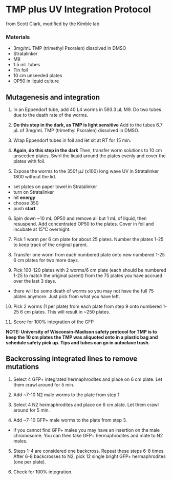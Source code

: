 # TMP plus UV Integration Protocol
  from Scott Clark, modified by the Kimble lab

### Materials
  - 3mg/mL TMP (trimethyl Psoralen) dissolved in DMSO
  - Stratalinker
  - M9
  - 1.5 mL tubes
  - Tin foil
  - 10 cm unseeded plates
  - OP50 in liquid culture


## Mutagenesis and integration

1. In an Eppendorf tube, add 40 L4 worms in 593.3 µL M9. Do two tubes due to the death rate of the worms.

2. **Do this step in the dark, as TMP is light sensitive** Add to the tubes 6.7 µL of 3mg/mL TMP (trimethyl Psoralen) dissolved in DMSO.

3. Wrap Eppendorf tubes in foil and let sit at RT for 15 min.

4. **Again, do this step in the dark** Then, transfer worm solutions to 10 cm unseeded plates. Swirl the liquid around the plates evenly and cover the plates with foil.

5. Expose the worms to the 350f µJ (x100) long wave UV in Stratalinker 1800 without the lid.
  - set plates on paper towel in Stratalinker
  - turn on Stratalinker
  - hit **energy**
  - choose 350
  - push **start**

6. Spin down ~10 mL OP50 and remove all but 1 mL of liquid, then resuspend. Add concentrated OP50 to the plates. Cover in foil and incubate at 15°C overnight.

7. Pick 1 worm per 6 cm plate for about 25 plates. Number the plates 1-25 to keep track of the original parent.

8. Transfer one worm from each numbered plate onto new numbered 1-25 6 cm plates for two more days.

9. Pick 100-120 plates with 2 worms/6 cm plate (each should be numbered 1-25 to match the original parent) from the 75 plates you have accrued over the last 3 days.
  - there will be some death of worms so you may not have  the full 75 plates anymore. Just pick from what you have left.

10. Pick 2 worms (1 per plate) from each plate from step 9 onto numbered 1-25 6 cm plates. This will result in ~250 plates.

11. Score for 100% integration of the GFP

**NOTE: University of Wisconsin-Madison safety protocol for TMP is to keep the 10 cm plates the TMP was aliquoted onto in a plastic bag and schedule safety pick up. Tips and tubes can go in autoclave trash.**

## Backcrossing integrated lines to remove mutations

1. Select 4 GFP+ integrated hermaphrodites and place on 6 cm plate. Let them crawl around for 5 min.

2. Add ~7-10 N2 male worms to the plate from step 1.

3. Select 4 N2 hermaphrodites and place on 6 cm plate. Let them crawl around for 5 min.

4. Add ~7-10 GFP+ male worms to the plate from step 3.
  - if you cannot find GFP+ males you may have an insertion on the male chromosome. You can then take GFP+ hermaphrodites and mate to N2 males.

5. Steps 1-4 are considered one backcross. Repeat these steps 6-8 times. After 6-8 backcrosses to N2, pick 12 single bright GFP+ hermaphrodites (one per plate).

6. Check for 100% integration.
